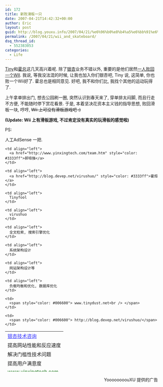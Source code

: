 ```yaml
---
id: 172
title: 新败滑板一只
date: 2007-04-21T14:42:32+00:00
author: Eric
layout: post
guid: http://blog.youxu.info/2007/04/21/%e6%96%b0%e8%b4%a5%e6%bb%91%e6%9d%bf%e4%b8%80%e5%8f%aa/
permalink: /2007/04/21/wii_and_skateboard/
dsq_thread_id:
  - 552383053
categories:
  - Life
---
```

 [Tiny](http://www.tinydust.net/prog/diary/diary.htm)和[霍总](http://blog.devep.net/virushuo/)这几天高兴着呢. 除了[银杏](http://www.yinxingtech.com/)业务不错以外, 重要的是他们居然[一人败回一个WII](http://blog.donglu.org/2007/04/21/%25e4%25ba%25ba%25e4%25ba%25ba%25e9%2583%25bd%25e9%259c%2580%25e8%25a6%2581%25e4%25b8%2580%25e4%25b8%25aawii/). 我说, 等我没法混的时候, 让我也加入你们银杏吧, Tiny 说, 这简单, 你也败一个Wii好了. 霍总也是相同意见. 好吧, 我不和你们比, 我找个其他的运动玩得了.

上午拿单排出门, 想去公园刷一圈, 突然认识到春天来了, 穿单排太闷脚, 而且行走不方便, 不能随时停下赏花看景. 于是, 本着坚决花资本主义钱的指导思想, 败回滑板一块, 哼哼, <strike>Wii 上可没有滑板游戏吧 :)</strike>

**(Update: Wii 上有滑板游戏, 不过肯定没有真实的玩滑板的感觉啦)** 

PS:

人工AdSense 一把.

<strike> </strike>

<table border="0" height="133" width="805">
  <tr>
    <td align="left">
      <a href="http://www.yinxingtech.com/" style="color: #3333ff">银杏技术咨询</a>
    </td>
    
    <td align="left">
      <a href="http://www.yinxingtech.com/team.htm" style="color: #3333ff">郝培强</a>
    </td>
    
    <td align="left">
      <a href="http://blog.devep.net/virushuo/" style="color: #3333ff">霍炬</a>
    </td>
  </tr>
  
  <tr>
    <td align="left">
      提高网站性能和反应速度
    </td>
    
    <td align="left">
      Tinyfool
    </td>
    
    <td align="left">
      virushuo
    </td>
  </tr>
  
  <tr>
    <td align="left">
      解决门槛性技术问题
    </td>
    
    <td align="left">
      全文检索, 搜索引擎优化
    </td>
    
    <td align="left">
      系统架构设计
    </td>
  </tr>
  
  <tr>
    <td align="left">
      提高用户满意度
    </td>
    
    <td align="left">
      网站架构设计等
    </td>
    
    <td align="left">
      负载均衡和优化, 数据库优化
    </td>
  </tr>
  
  <tr>
    <td>
      <span style="color: #006600">www.yinxingtech.com<br /> </span>
    </td>
    
    <td>
      <span style="color: #006600"> www.tinydust.net<br /> </span>
    </td>
    
    <td>
      <span style="color: #006600"> http://blog.devep.net/virushuo/</span>
    </td>
  </tr>
</table>

<p align="right">
  YoooooooouXU 提供的广告
</p>

<p align="left">
  <strike> </strike>
</p>

<p align="right">
  &nbsp;
</p>